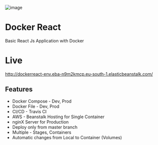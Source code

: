 ![image](https://wallpaperaccess.com/full/2982327.jpg)

# Docker React

Basic React Js Application with Docker

# Live

http://dockerreact-env.eba-n9m2kmcp.eu-south-1.elasticbeanstalk.com/

## Features

- Docker Compose - Dev, Prod
- Docker File - Dev, Prod
- CI/CD - Travis CI
- AWS - Beanstalk Hosting for Single Container
- nginX Server for Production
- Deploy only from master branch
- Multiple - Stages, Containers
- Automatic changes from Local to Container (Volumes)
